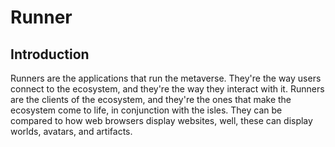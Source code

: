 # Runner

## Introduction

Runners are the applications that run the metaverse. They're the way users connect to the ecosystem, and they're the way they interact with it. Runners are the clients of the ecosystem, and they're the ones that make the ecosystem come to life, in conjunction with the isles. They can be compared to how web browsers display websites, well, these can display worlds, avatars, and artifacts.
